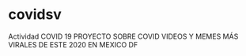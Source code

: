 # covidsv
Actividad COVID 19
PROYECTO SOBRE COVID VIDEOS Y MEMES MÁS VIRALES DE ESTE 2020 EN MEXICO DF
